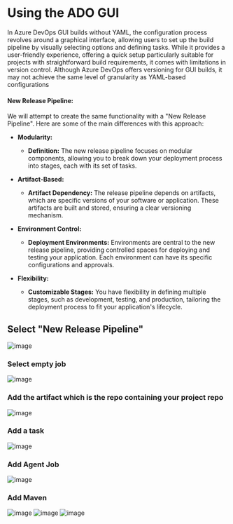 # Using the ADO GUI

In Azure DevOps GUI builds without YAML, the configuration process revolves around a graphical interface, allowing users to set up the build pipeline by visually selecting options and defining tasks. While it provides a user-friendly experience, offering a quick setup particularly suitable for projects with straightforward build requirements, it comes with limitations in version control. Although Azure DevOps offers versioning for GUI builds, it may not achieve the same level of granularity as YAML-based configurations

#### New Release Pipeline:
We will attempt to create the same functionality with a "New Release Pipeline".  Here are some of the main differences with this approach:

- **Modularity:**
  - **Definition:** The new release pipeline focuses on modular components, allowing you to break down your deployment process into stages, each with its set of tasks.

- **Artifact-Based:**
  - **Artifact Dependency:** The release pipeline depends on artifacts, which are specific versions of your software or application. These artifacts are built and stored, ensuring a clear versioning mechanism.

- **Environment Control:**
  - **Deployment Environments:** Environments are central to the new release pipeline, providing controlled spaces for deploying and testing your application. Each environment can have its specific configurations and approvals.

- **Flexibility:**
  - **Customizable Stages:** You have flexibility in defining multiple stages, such as development, testing, and production, tailoring the deployment process to fit your application's lifecycle.


## Select "New Release Pipeline" 
![image](https://github.com/mindmotivate/ADO_Basic_Pipeline/assets/130941970/010e467e-68fd-4690-8dc0-da273fd3e2c6)
### Select empty job
![image](https://github.com/mindmotivate/ADO_Basic_Pipeline/assets/130941970/ba8426c9-92fa-4943-b738-383c05b48f09)
### Add the artifact which is the repo containing your project repo
![image](https://github.com/mindmotivate/ADO_Basic_Pipeline/assets/130941970/827e5760-daab-4d3c-bef7-74dfecc7c995)
### Add a task
![image](https://github.com/mindmotivate/ADO_Basic_Pipeline/assets/130941970/899f12db-819e-4cb0-9f90-e9a03b90e3b7)
### Add Agent Job
![image](https://github.com/mindmotivate/ADO_Basic_Pipeline/assets/130941970/28fdb883-499a-497f-b576-ab480a175a0a)
### Add Maven
![image](https://github.com/mindmotivate/ADO_Basic_Pipeline/assets/130941970/6d209a25-7b6d-4432-8c17-9add0a18c689)
![image](https://github.com/mindmotivate/ADO_Basic_Pipeline/assets/130941970/f9cd5cd1-5745-4d48-880f-8680be61bd7d)
![image](https://github.com/mindmotivate/ADO_Basic_Pipeline/assets/130941970/8ef2c680-2256-419e-958a-6370f35da5da)





